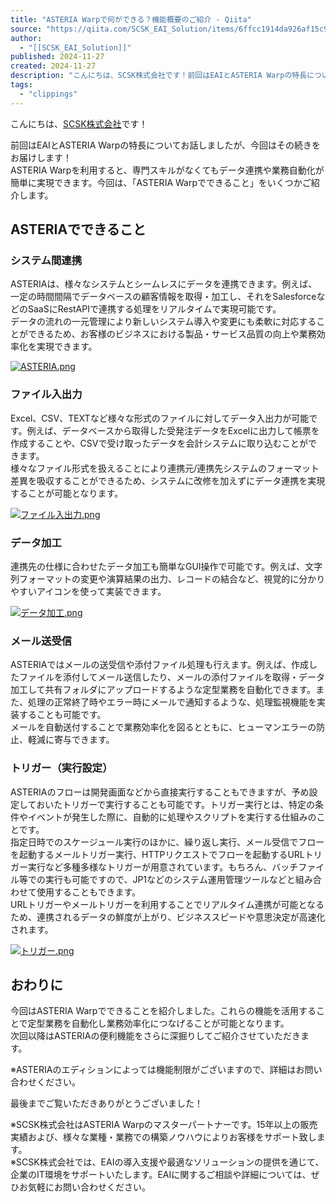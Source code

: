 ```yaml
---
title: "ASTERIA Warpで何ができる？機能概要のご紹介 - Qiita"
source: "https://qiita.com/SCSK_EAI_Solution/items/6ffcc1914da926af15c9?utm_campaign=popular_items&utm_medium=feed&utm_source=popular_items"
author:
  - "[[SCSK_EAI_Solution]]"
published: 2024-11-27
created: 2024-11-27
description: "こんにちは、SCSK株式会社です！前回はEAIとASTERIA Warpの特長についてお話しましたが、今回はその続きをお届けします！ASTERIA Warpを利用すると、専門スキルがなくてもデー…"
tags:
  - "clippings"
---
```

こんにちは、[SCSK株式会社](https://www.scsk.jp/product/common/asteria/)です！

前回はEAIとASTERIA Warpの特長についてお話しましたが、今回はその続きをお届けします！  
ASTERIA Warpを利用すると、専門スキルがなくてもデータ連携や業務自動化が簡単に実現できます。今回は、「ASTERIA Warpでできること」をいくつかご紹介します。

## ASTERIAでできること

### システム間連携

ASTERIAは、様々なシステムとシームレスにデータを連携できます。例えば、一定の時間間隔でデータベースの顧客情報を取得・加工し、それをSalesforceなどのSaaSにRestAPIで連携する処理をリアルタイムで実現可能です。  
データの流れの一元管理により新しいシステム導入や変更にも柔軟に対応することができるため、お客様のビジネスにおける製品・サービス品質の向上や業務効率化を実現できます。

[![ASTERIA.png](https://qiita-user-contents.imgix.net/https%3A%2F%2Fqiita-image-store.s3.ap-northeast-1.amazonaws.com%2F0%2F3919043%2F17e383e7-3f79-460d-556a-7ce518577b6a.png?ixlib=rb-4.0.0&auto=format&gif-q=60&q=75&s=0414d9bb8f25bfe255cd1ba4d7a74daf)](https://qiita-user-contents.imgix.net/https%3A%2F%2Fqiita-image-store.s3.ap-northeast-1.amazonaws.com%2F0%2F3919043%2F17e383e7-3f79-460d-556a-7ce518577b6a.png?ixlib=rb-4.0.0&auto=format&gif-q=60&q=75&s=0414d9bb8f25bfe255cd1ba4d7a74daf)

### ファイル入出力

Excel、CSV、TEXTなど様々な形式のファイルに対してデータ入出力が可能です。例えば、データベースから取得した受発注データをExcelに出力して帳票を作成することや、CSVで受け取ったデータを会計システムに取り込むことができます。  
様々なファイル形式を扱えることにより連携元/連携先システムのフォーマット差異を吸収することができるため、システムに改修を加えずにデータ連携を実現することが可能となります。

[![ファイル入出力.png](https://qiita-user-contents.imgix.net/https%3A%2F%2Fqiita-image-store.s3.ap-northeast-1.amazonaws.com%2F0%2F3919043%2F6253fe8f-87c5-d57f-f17d-d5443f7f0687.png?ixlib=rb-4.0.0&auto=format&gif-q=60&q=75&s=2e77acfecbabdfb5edd4f6c8ab572f22)](https://qiita-user-contents.imgix.net/https%3A%2F%2Fqiita-image-store.s3.ap-northeast-1.amazonaws.com%2F0%2F3919043%2F6253fe8f-87c5-d57f-f17d-d5443f7f0687.png?ixlib=rb-4.0.0&auto=format&gif-q=60&q=75&s=2e77acfecbabdfb5edd4f6c8ab572f22)

### データ加工

連携先の仕様に合わせたデータ加工も簡単なGUI操作で可能です。例えば、文字列フォーマットの変更や演算結果の出力、レコードの結合など、視覚的に分かりやすいアイコンを使って実装できます。

[![データ加工.png](https://qiita-user-contents.imgix.net/https%3A%2F%2Fqiita-image-store.s3.ap-northeast-1.amazonaws.com%2F0%2F3919043%2F7c62d47b-b979-8b68-98b5-0ec5a7a55b0e.png?ixlib=rb-4.0.0&auto=format&gif-q=60&q=75&s=524f06d1c31507213ff1e452e0cc88cc)](https://qiita-user-contents.imgix.net/https%3A%2F%2Fqiita-image-store.s3.ap-northeast-1.amazonaws.com%2F0%2F3919043%2F7c62d47b-b979-8b68-98b5-0ec5a7a55b0e.png?ixlib=rb-4.0.0&auto=format&gif-q=60&q=75&s=524f06d1c31507213ff1e452e0cc88cc)

### メール送受信

ASTERIAではメールの送受信や添付ファイル処理も行えます。例えば、作成したファイルを添付してメール送信したり、メールの添付ファイルを取得・データ加工して共有フォルダにアップロードするような定型業務を自動化できます。また、処理の正常終了時やエラー時にメールで通知するような、処理監視機能を実装することも可能です。  
メールを自動送付することで業務効率化を図るとともに、ヒューマンエラーの防止、軽減に寄与できます。

### トリガー（実行設定）

ASTERIAのフローは開発画面などから直接実行することもできますが、予め設定しておいたトリガーで実行することも可能です。トリガー実行とは、特定の条件やイベントが発生した際に、自動的に処理やスクリプトを実行する仕組みのことです。  
指定日時でのスケージュール実行のほかに、繰り返し実行、メール受信でフローを起動するメールトリガー実行、HTTPリクエストでフローを起動するURLトリガー実行など多種多様なトリガーが用意されています。もちろん、バッチファイル等での実行も可能ですので、JP1などのシステム運用管理ツールなどと組み合わせて使用することもできます。  
URLトリガーやメールトリガーを利用することでリアルタイム連携が可能となるため、連携されるデータの鮮度が上がり、ビジネススピードや意思決定が高速化されます。

[![トリガー.png](https://qiita-user-contents.imgix.net/https%3A%2F%2Fqiita-image-store.s3.ap-northeast-1.amazonaws.com%2F0%2F3919043%2F7a5ef7c7-fd8f-a765-8570-b53521dd75a0.png?ixlib=rb-4.0.0&auto=format&gif-q=60&q=75&s=a865f95f0dbb5d872759e6070dae5b78)](https://qiita-user-contents.imgix.net/https%3A%2F%2Fqiita-image-store.s3.ap-northeast-1.amazonaws.com%2F0%2F3919043%2F7a5ef7c7-fd8f-a765-8570-b53521dd75a0.png?ixlib=rb-4.0.0&auto=format&gif-q=60&q=75&s=a865f95f0dbb5d872759e6070dae5b78)

## おわりに

今回はASTERIA Warpでできることを紹介しました。これらの機能を活用することで定型業務を自動化し業務効率化につなげることが可能となります。  
次回以降はASTERIAの便利機能をさらに深掘りしてご紹介させていただきます。

※ASTERIAのエディションによっては機能制限がございますので、詳細はお問い合わせください。

最後までご覧いただきありがとうございました！

※SCSK株式会社はASTERIA Warpのマスターパートナーです。15年以上の販売実績および、様々な業種・業務での構築ノウハウによりお客様をサポート致します。  
※SCSK株式会社では、EAIの導入支援や最適なソリューションの提供を通じて、企業のIT環境をサポートいたします。EAIに関するご相談や詳細については、ぜひお気軽にお問い合わせください。